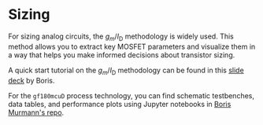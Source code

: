 # Sizing

For sizing analog circuits, the $g_m/I_\mathrm{D}$ methodology is widely used. This method allows you to extract key MOSFET parameters and visualize them in a way that helps you make informed decisions about transistor sizing.

A quick start tutorial on the $g_m/I_\mathrm{D}$ methodology can be found in this [slide deck](https://ieeetoronto.ca/wp-content/uploads/2020/06/20160226toronto_sscs.pdf) by Boris.

For the `gf180mcuD` process technology, you can find schematic testbenches, data tables, and performance plots using Jupyter notebooks in [Boris Murmann's repo](https://github.com/bmurmann/Book-on-gm-ID-design/tree/main/starter_files_open_source_tools/gf180mcuD).
